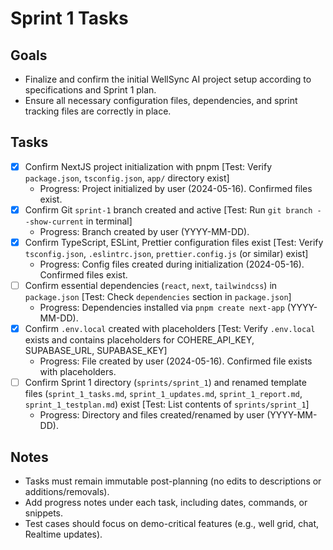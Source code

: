 # Sprint 1 Tasks

## Goals
- Finalize and confirm the initial WellSync AI project setup according to specifications and Sprint 1 plan.
- Ensure all necessary configuration files, dependencies, and sprint tracking files are correctly in place.

## Tasks
- [x] Confirm NextJS project initialization with pnpm [Test: Verify `package.json`, `tsconfig.json`, `app/` directory exist]
  - Progress: Project initialized by user (2024-05-16). Confirmed files exist.
- [x] Confirm Git `sprint-1` branch created and active [Test: Run `git branch --show-current` in terminal]
  - Progress: Branch created by user (YYYY-MM-DD).
- [x] Confirm TypeScript, ESLint, Prettier configuration files exist [Test: Verify `tsconfig.json`, `.eslintrc.json`, `prettier.config.js` (or similar) exist]
  - Progress: Config files created during initialization (2024-05-16). Confirmed files exist.
- [ ] Confirm essential dependencies (`react`, `next`, `tailwindcss`) in `package.json` [Test: Check `dependencies` section in `package.json`]
  - Progress: Dependencies installed via `pnpm create next-app` (YYYY-MM-DD).
- [x] Confirm `.env.local` created with placeholders [Test: Verify `.env.local` exists and contains placeholders for COHERE_API_KEY, SUPABASE_URL, SUPABASE_KEY]
  - Progress: File created by user (2024-05-16). Confirmed file exists with placeholders.
- [ ] Confirm Sprint 1 directory (`sprints/sprint_1`) and renamed template files (`sprint_1_tasks.md`, `sprint_1_updates.md`, `sprint_1_report.md`, `sprint_1_testplan.md`) exist [Test: List contents of `sprints/sprint_1`]
  - Progress: Directory and files created/renamed by user (YYYY-MM-DD).

## Notes
- Tasks must remain immutable post-planning (no edits to descriptions or additions/removals).
- Add progress notes under each task, including dates, commands, or snippets.
- Test cases should focus on demo-critical features (e.g., well grid, chat, Realtime updates).